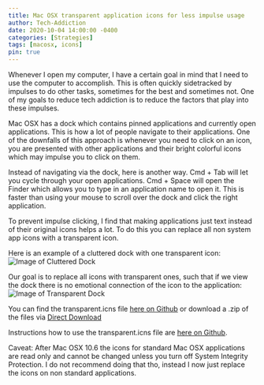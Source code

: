 ```yaml
---
title: Mac OSX transparent application icons for less impulse usage
author: Tech-Addiction
date: 2020-10-04 14:00:00 -0400
categories: [Strategies]
tags: [macosx, icons]
pin: true
---
```


Whenever I open my computer, I have a certain goal in mind that I need to use the computer to accomplish. This is often quickly sidetracked by impulses to do other tasks, sometimes for the best and sometimes not. One of my goals to reduce tech addiction is to reduce the factors that play into these impulses.

Mac OSX has a dock which contains pinned applications and currently open applications. This is how a lot of people navigate to their applications. One of the downfalls of this approach is whenever you need to click on an icon, you are presented with other applications and their bright colorful icons which may impulse you to click on them.

Instead of navigating via the dock, here is another way. Cmd + Tab will let you cycle through your open applications. Cmd + Space will open the Finder which allows you to type in an application name to open it. This is faster than using your mouse to scroll over the dock and click the right application.

To prevent impulse clicking, I find that making applications just text instead of their original icons helps a lot. To do this you can replace all non system app icons with a transparent icon.


Here is an example of a cluttered dock with one transparent icon:
![Image of Cluttered Dock](https://tech-addiction.com/images/dock_with_one_empty.png)

Our goal is to replace all icons with transparent ones, such that if we view the dock there is no emotional connection of the icon to the application:
![Image of Transparent Dock](https://tech-addiction.com/images/dock_all_empty.png)

You can find the transparent.icns file [here on Github](https://github.com/tech-addiction/MacOSX-Transparent-Icns) or download a .zip of the files via [Direct Download](https://github.com/tech-addiction/MacOSX-Transparent-Icns/archive/main.zip)

Instructions how to use the transparent.icns file are [here on Github](https://github.com/tech-addiction/MacOSX-Transparent-Icns#usage).

Caveat: After Mac OSX 10.6 the icons for standard Mac OSX applications are read only and cannot be changed unless you turn off System Integrity Protection. I do not recommend doing that tho, instead I now just replace the icons on non standard applications.
